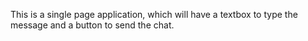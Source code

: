 This is a single page application, which will have a textbox to type the message and a button to send the chat.
